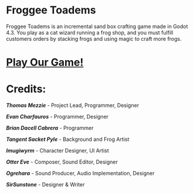 # Froggee Toadems
Froggee Toadems is an incremental sand box crafting game made in Godot 4.3. You play as a cat wizard running a frog shop, and you must fulfill customers orders by stacking frogs and using magic to craft more frogs.

# **[Play Our Game!](https://tommezzie.itch.io/froggee-toadems)**

# Credits:

**_Thomas Mezzie_** - Project Lead, Programmer, Designer

**_Evan Charfauros_** - Programmer, Designer

**_Brian Dacell Cabrera_** - Programmer

**_Tangent Sacket Pyle_** - Background and Frog Artist

**_Imugiwyrm_** - Character Designer, UI Artist

**_Otter Eve_** - Composer, Sound Editor, Designer

**_Ogrehara_** - Sound Producer, Audio Implementation, Designer

**_SirSunstone_** - Designer & Writer
